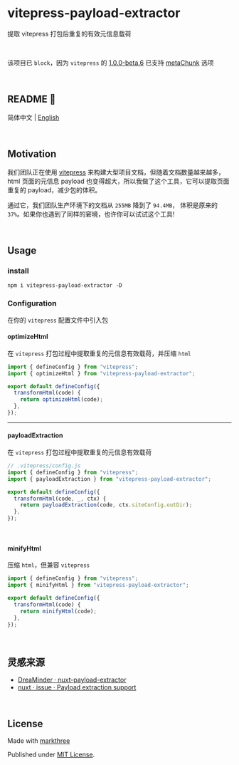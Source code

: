 # vitepress-payload-extractor

提取 vitepress 打包后重复的有效元信息载荷

<br />

该项目已 `block`，因为 `vitepress` 的
[1.0.0-beta.6](https://github.com/vuejs/vitepress/pull/2626) 已支持
[metaChunk](https://github.com/vuejs/vitepress/pull/2626) 选项

<br />

## README 🦉

简体中文 | [English](./README.md)

<br />

## Motivation

我们团队正在使用 [vitepress](https://github.com/vuejs/vitepress)
来构建大型项目文档，但随着文档数量越来越多，html 页面的元信息 payload
也变得超大，所以我做了这个工具，它可以提取页面重复的 payload，减少包的体积。

通过它，我们团队生产环境下的文档从 `255MB` 降到了 `94.4MB`， 体积是原来的
`37%`。如果你也遇到了同样的窘境，也许你可以试试这个工具!

<br />

## Usage

### install

```shell
npm i vitepress-payload-extractor -D
```

### Configuration

在你的 `vitepress` 配置文件中引入包

#### optimizeHtml

在 `vitepress` 打包过程中提取重复的元信息有效载荷，并压缩 `html`

```ts
import { defineConfig } from "vitepress";
import { optimizeHtml } from "vitepress-payload-extractor";

export default defineConfig({
  transformHtml(code) {
    return optimizeHtml(code);
  },
});
```

---

#### payloadExtraction

在 `vitepress` 打包过程中提取重复的元信息有效载荷

```ts
// .vitepress/config.js
import { defineConfig } from "vitepress";
import { payloadExtraction } from "vitepress-payload-extractor";

export default defineConfig({
  transformHtml(code, _, ctx) {
    return payloadExtraction(code, ctx.siteConfig.outDir);
  },
});
```

<br />

#### minifyHtml

压缩 `html`，但兼容 `vitepress`

```ts
import { defineConfig } from "vitepress";
import { minifyHtml } from "vitepress-payload-extractor";

export default defineConfig({
  transformHtml(code) {
    return minifyHtml(code);
  },
});
```

<br />

## 灵感来源

- [DreaMinder · nuxt-payload-extractor](https://github.com/DreaMinder/nuxt-payload-extractor)
- [nuxt · issue · Payload extraction support](https://github.com/nuxt/nuxt/issues/14507)

<br />

## License

Made with [markthree](https://github.com/markthree)

Published under [MIT License](./LICENSE).

